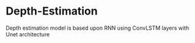 # Depth-Estimation

Depth estimation model is based upon RNN using ConvLSTM layers with Unet architecture
